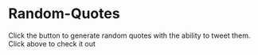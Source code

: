 # Random-Quotes

Click the button to generate random quotes with the ability to tweet them. Click above to check it out
